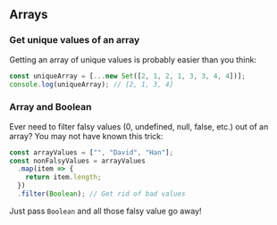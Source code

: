 ## Arrays

### Get unique values of an array
Getting an array of unique values is probably easier than you think:

```js
const uniqueArray = [...new Set([2, 1, 2, 1, 3, 3, 4, 4])];
console.log(uniqueArray); // [2, 1, 3, 4]
```

### Array and Boolean
Ever need to filter falsy values (0, undefined, null, false, etc.) out of an array? You 
may not have known this trick:

```js
const arrayValues = ["", "David", "Han"];
const nonFalsyValues = arrayValues
  .map(item => {
    return item.length;
  })
  .filter(Boolean); // Get rid of bad values
```

Just pass ``Boolean`` and all those falsy value go away!